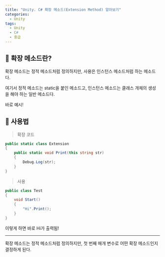 ```yaml
---
title: "Unity. C# 확장 메소드(Extension Method) 알아보기"
categories:
  - Unity
tags:
  - Unity
  - C#
  - 중급
---
```


## 🌟 확장 메소드란?

확장 메소드는 정적 메소드처럼 정의하지만, 사용은 인스턴스 메소드처럼 하는 메소드다.



여기서 정적 메소드는 static을 붙인 메소드고, 인스턴스 메소드는 클래스 개체의 생성을 해야 하는 일반 메소드다.



바로 예시!

## 🌟 사용법

> 확장 코드

```c#
public static class Extension
{
    public static void Print(this string str)
	{
    	Debug.Log(str);
	}
}
```



> 사용

```c#
public class Test
{
    void Start()
    {
        "Hi".Print();
    }
}
```



이렇게 하면 바로 Hi가 출력됨!



____________



확장 메소드는 정적 메소드처럼 정의하지만, 첫 번째 매개 변수로 어떤 확장 메소드인지 결정하게 된다.
